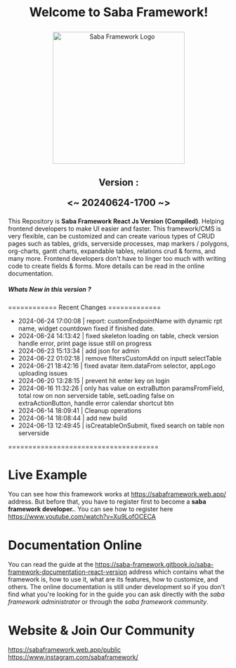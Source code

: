 # <p align="center">Welcome to Saba Framework!</p>

<p align="center"><img src="https://res.cloudinary.com/insaba/image/upload/v1700625287/saba_framework/logo_saba_framework_gqw72y.png" alt="Saba Framework Logo" width="300"></p>

## <p align="center">Version : </p><p align="center"><~ 20240624-1700 ~></p>

This Repository is **Saba Framework React Js Version (Compiled)**. Helping frontend developers to make UI easier and faster. This framework/CMS is very flexible, can be customized and can create various types of CRUD pages such as tables, grids, serverside processes, map markers / polygons, org-charts, gantt charts, expandable tables, relations crud & forms, and many more. Frontend developers don't have to linger too much with writing code to create fields & forms. More details can be read in the online documentation.

##### Whats New in this version ?

============ Recent Changes =============

- 2024-06-24 17:00:08 | report: customEndpointName with dynamic rpt name, widget countdown fixed if finished date.
- 2024-06-24 14:13:42 | fixed skeleton loading on table, check version handle error, print page issue still on progress
- 2024-06-23 15:13:34 | add json for admin
- 2024-06-22 01:02:18 | remove filtersCustomAdd on inputt selectTable
- 2024-06-21 18:42:16 | fixed avatar item.dataFrom selector, appLogo uploading issues
- 2024-06-20 13:28:15 | prevent hit enter key on login
- 2024-06-16 11:32:26 | only has value on extraButton paramsFromField, total row on non serverside table,  setLoading false on extraActionButton, handle error calendar shortcut btn
- 2024-06-14 18:09:41 | Cleanup operations
- 2024-06-14 18:08:44 | add new build
- 2024-06-13 12:49:45 | isCreatableOnSubmit, fixed search on table non serverside

=====================================

# Live Example

You can see how this framework works at https://sabaframework.web.app/ address. But before that, you have to register first to become a **saba framework developer.**. You can see how to register here https://www.youtube.com/watch?v=Xu9LofOCECA

# Documentation Online

You can read the guide at the https://saba-framework.gitbook.io/saba-framework-documentation-react-version address which contains what the framework is, how to use it, what are its features, how to customize, and others. The online documentation is still under development so if you don't find what you're looking for in the guide you can ask directly with the _saba framework administrator_ or through the _saba framework community_.

# Website & Join Our Community

https://sabaframework.web.app/public
https://www.instagram.com/sabaframework/
